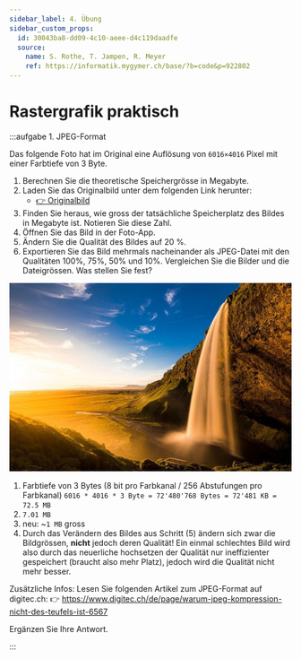```yaml
---
sidebar_label: 4. Übung
sidebar_custom_props:
  id: 30043ba8-dd09-4c10-aeee-d4c119daadfe
  source:
    name: S. Rothe, T. Jampen, R. Meyer
    ref: https://informatik.mygymer.ch/base/?b=code&p=922802
---
```


# Rastergrafik praktisch

:::aufgabe 1. JPEG-Format
<Answer type="state" webKey="105c3ff0-820f-4870-b6b5-73d50e7ead4c" />

Das folgende Foto hat im Original eine Auflösung von `6016×4016` Pixel mit einer Farbtiefe von 3 Byte.

1. Berechnen Sie die theoretische Speichergrösse in Megabyte.
2. Laden Sie das Originalbild unter dem folgenden Link herunter:
   - [👉 Originalbild](assets/iceland.jpg)
3. Finden Sie heraus, wie gross der tatsächliche Speicherplatz des Bildes in Megabyte ist. Notieren Sie diese Zahl.
4. Öffnen Sie das Bild in der Foto-App.
5. Ändern Sie die Qualität des Bildes auf 20 %.
6. Exportieren Sie das Bild mehrmals nacheinander als JPEG-Datei mit den Qualitäten 100%, 75%, 50% und 10%. Vergleichen Sie die Bilder und die Dateigrössen. Was stellen Sie fest?

![Island](images/04-uebung/iceland.jpg)

<Answer type="text" webKey="2e1c4773-da2e-42da-b506-f158fa968916" />

<Solution webKey="adf65f6c-0892-4249-8786-1719c06d9275">

1. Farbtiefe von 3 Bytes (8 bit pro Farbkanal / 256 Abstufungen pro Farbkanal) `6016 * 4016 * 3 Byte = 72'480'768 Bytes = 72'481 KB = 72.5 MB`
3. `7.01 MB`
5. neu: ~`1 MB` gross
6. Durch das Verändern des Bildes aus Schritt (5) ändern sich zwar die Bildgrössen, **nicht** jedoch deren Qualität! Ein einmal schlechtes Bild wird also durch das neuerliche hochsetzen der Qualität nur ineffizienter gespeichert (braucht also mehr Platz), jedoch wird die Qualität nicht mehr besser.

Zusätzliche Infos: Lesen Sie folgenden Artikel zum JPEG-Format auf digitec.ch: 👉 https://www.digitec.ch/de/page/warum-jpeg-kompression-nicht-des-teufels-ist-6567

Ergänzen Sie Ihre Antwort.

</Solution>
:::


